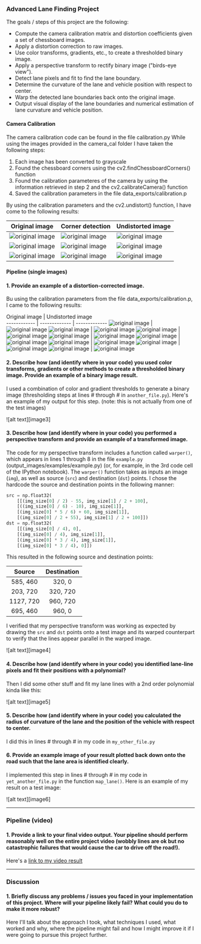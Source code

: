 
### Advanced Lane Finding Project

The goals / steps of this project are the following:

* Compute the camera calibration matrix and distortion coefficients given a set of chessboard images.
* Apply a distortion correction to raw images.
* Use color transforms, gradients, etc., to create a thresholded binary image.
* Apply a perspective transform to rectify binary image ("birds-eye view").
* Detect lane pixels and fit to find the lane boundary.
* Determine the curvature of the lane and vehicle position with respect to center.
* Warp the detected lane boundaries back onto the original image.
* Output visual display of the lane boundaries and numerical estimation of lane curvature and vehicle position.



#### Camera Calibration

The camera calibration code can be found in the file calibration.py
While using the images provided in the camera_cal folder I have taken the following steps:
1. Each image has been converted to grayscale 
2. Found the chessboard corners using the cv2.findChessboardCorners() function
3. Found the calibration parameteres of the camera by using the information retrieved in step 2 and the cv2.calibrateCamera() function
4. Saved the calibration parameters in the file data_exports/calibration.p

By using the calibration parameters and the cv2.undistort() function, I have come to the following results:

Original image | Corner detection | Undistorted image  
------------ | ------------- | ------------- 
![original image](https://raw.githubusercontent.com/sorix6/CarND-Advanced-Lane-Lines/master/camera_cal/calibration2.jpg) | ![original image](https://raw.githubusercontent.com/sorix6/CarND-Advanced-Lane-Lines/master/outputs/corners_calibration2.jpg) | ![original image](https://raw.githubusercontent.com/sorix6/CarND-Advanced-Lane-Lines/master/outputs/undist_calibration2.jpg)
![original image](https://raw.githubusercontent.com/sorix6/CarND-Advanced-Lane-Lines/master/camera_cal/calibration9.jpg) | ![original image](https://raw.githubusercontent.com/sorix6/CarND-Advanced-Lane-Lines/master/outputs/corners_calibration9.jpg) | ![original image](https://raw.githubusercontent.com/sorix6/CarND-Advanced-Lane-Lines/master/outputs/undist_calibration9.jpg)
![original image](https://raw.githubusercontent.com/sorix6/CarND-Advanced-Lane-Lines/master/camera_cal/calibration13.jpg) | ![original image](https://raw.githubusercontent.com/sorix6/CarND-Advanced-Lane-Lines/master/outputs/corners_calibration13.jpg) | ![original image](https://raw.githubusercontent.com/sorix6/CarND-Advanced-Lane-Lines/master/outputs/undist_calibration13.jpg)


#### Pipeline (single images)

#### 1. Provide an example of a distortion-corrected image.

Bu using the calibration parameters from the file data_exports/calibration.p, I came to the following results:

Original image | Undistorted image  
------------ | ------------- | ------------- 
![original image](https://raw.githubusercontent.com/sorix6/CarND-Advanced-Lane-Lines/master/test_images/straight_lines1.jpg) | ![original image](https://raw.githubusercontent.com/sorix6/CarND-Advanced-Lane-Lines/master/outputs/undist_straight_lines1.jpg)
![original image](https://raw.githubusercontent.com/sorix6/CarND-Advanced-Lane-Lines/master/test_images/straight_lines2.jpg) | ![original image](https://raw.githubusercontent.com/sorix6/CarND-Advanced-Lane-Lines/master/outputs/undist_straight_lines2.jpg)
![original image](https://raw.githubusercontent.com/sorix6/CarND-Advanced-Lane-Lines/master/test_images/test1.jpg) | ![original image](https://raw.githubusercontent.com/sorix6/CarND-Advanced-Lane-Lines/master/outputs/undist_test1.jpg)
![original image](https://raw.githubusercontent.com/sorix6/CarND-Advanced-Lane-Lines/master/test_images/test2.jpg) | ![original image](https://raw.githubusercontent.com/sorix6/CarND-Advanced-Lane-Lines/master/outputs/undist_test2.jpg)
![original image](https://raw.githubusercontent.com/sorix6/CarND-Advanced-Lane-Lines/master/test_images/test3.jpg) | ![original image](https://raw.githubusercontent.com/sorix6/CarND-Advanced-Lane-Lines/master/outputs/undist_test3.jpg)
![original image](https://raw.githubusercontent.com/sorix6/CarND-Advanced-Lane-Lines/master/test_images/test4.jpg) | ![original image](https://raw.githubusercontent.com/sorix6/CarND-Advanced-Lane-Lines/master/outputs/undist_test4.jpg)
![original image](https://raw.githubusercontent.com/sorix6/CarND-Advanced-Lane-Lines/master/test_images/test5.jpg) | ![original image](https://raw.githubusercontent.com/sorix6/CarND-Advanced-Lane-Lines/master/outputs/undist_test5.jpg)
![original image](https://raw.githubusercontent.com/sorix6/CarND-Advanced-Lane-Lines/master/test_images/test6.jpg) | ![original image](https://raw.githubusercontent.com/sorix6/CarND-Advanced-Lane-Lines/master/outputs/undist_test6.jpg)



#### 2. Describe how (and identify where in your code) you used color transforms, gradients or other methods to create a thresholded binary image.  Provide an example of a binary image result.

I used a combination of color and gradient thresholds to generate a binary image (thresholding steps at lines # through # in `another_file.py`).  Here's an example of my output for this step.  (note: this is not actually from one of the test images)

![alt text][image3]

#### 3. Describe how (and identify where in your code) you performed a perspective transform and provide an example of a transformed image.

The code for my perspective transform includes a function called `warper()`, which appears in lines 1 through 8 in the file `example.py` (output_images/examples/example.py) (or, for example, in the 3rd code cell of the IPython notebook).  The `warper()` function takes as inputs an image (`img`), as well as source (`src`) and destination (`dst`) points.  I chose the hardcode the source and destination points in the following manner:

```python
src = np.float32(
    [[(img_size[0] / 2) - 55, img_size[1] / 2 + 100],
    [((img_size[0] / 6) - 10), img_size[1]],
    [(img_size[0] * 5 / 6) + 60, img_size[1]],
    [(img_size[0] / 2 + 55), img_size[1] / 2 + 100]])
dst = np.float32(
    [[(img_size[0] / 4), 0],
    [(img_size[0] / 4), img_size[1]],
    [(img_size[0] * 3 / 4), img_size[1]],
    [(img_size[0] * 3 / 4), 0]])
```

This resulted in the following source and destination points:

| Source        | Destination   | 
|:-------------:|:-------------:| 
| 585, 460      | 320, 0        | 
| 203, 720      | 320, 720      |
| 1127, 720     | 960, 720      |
| 695, 460      | 960, 0        |

I verified that my perspective transform was working as expected by drawing the `src` and `dst` points onto a test image and its warped counterpart to verify that the lines appear parallel in the warped image.

![alt text][image4]

#### 4. Describe how (and identify where in your code) you identified lane-line pixels and fit their positions with a polynomial?

Then I did some other stuff and fit my lane lines with a 2nd order polynomial kinda like this:

![alt text][image5]

#### 5. Describe how (and identify where in your code) you calculated the radius of curvature of the lane and the position of the vehicle with respect to center.

I did this in lines # through # in my code in `my_other_file.py`

#### 6. Provide an example image of your result plotted back down onto the road such that the lane area is identified clearly.

I implemented this step in lines # through # in my code in `yet_another_file.py` in the function `map_lane()`.  Here is an example of my result on a test image:

![alt text][image6]

---

### Pipeline (video)

#### 1. Provide a link to your final video output.  Your pipeline should perform reasonably well on the entire project video (wobbly lines are ok but no catastrophic failures that would cause the car to drive off the road!).

Here's a [link to my video result](./project_video.mp4)

---

### Discussion

#### 1. Briefly discuss any problems / issues you faced in your implementation of this project.  Where will your pipeline likely fail?  What could you do to make it more robust?

Here I'll talk about the approach I took, what techniques I used, what worked and why, where the pipeline might fail and how I might improve it if I were going to pursue this project further.  
